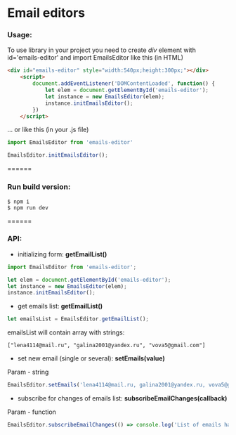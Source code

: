 # Email editors

### Usage:
To use library in your project you need to create *div* element with id='emails-editor' and import EmailsEditor like this (in HTML)
```html
<div id="emails-editor" style="width:540px;height:300px;"></div>
    <script>
        document.addEventListener('DOMContentLoaded', function() {
            let elem = document.getElementById('emails-editor');
            let instance = new EmailsEditor(elem);
            instance.initEmailsEditor();
        })
    </script>
```
... or like this (in your .js file)
```javascript
import EmailsEditor from 'emails-editor'

EmailsEditor.initEmailsEditor();
```
======
### Run build version:
```
$ npm i
$ npm run dev
```
======
### API:
- initializing form: **getEmailList()**

```javascript
import EmailsEditor from 'emails-editor';

let elem = document.getElementById('emails-editor');
let instance = new EmailsEditor(elem);
instance.initEmailsEditor();
```

- get emails list: **getEmailList()**
```javascript
let emailsList = EmailsEditor.getEmailList();
```
emailsList will contain array with strings:
```
["lena4114@mail.ru", "galina2001@yandex.ru", "vova5@gmail.com"]
```

- set new email (single or several): **setEmails(value)**

Param - string
```javascript
EmailsEditor.setEmails('lena4114@mail.ru, galina2001@yandex.ru, vova5@gmail.com');
```

- subscribe for changes of emails list: **subscribeEmailChanges(callback)**

Param - function
```javascript
EmailsEditor.subscribeEmailChanges(() => console.log('List of emails has changed'));
```